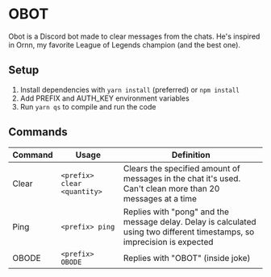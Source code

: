 # OBOT
Obot is a Discord bot made to clear messages from the chats. He's inspired in Ornn, my favorite League of Legends champion (and the best one).

## Setup

1. Install dependencies with `yarn install` (preferred) or `npm install`
2. Add PREFIX and AUTH_KEY environment variables
3. Run `yarn qs` to compile and run the code

## Commands
| **Command** | **Usage** | **Definition** |
| --- | --- | --- |
| Clear | `<prefix> clear <quantity>` | Clears the specified amount of messages in the chat it's used. Can't clean more than 20 messages at a time |
| Ping | `<prefix> ping` | Replies with "pong" and the message delay. Delay is calculated using two different timestamps, so imprecision is expected |
| OBODE | `<prefix> OBODE` | Replies with "OBOT" (inside joke) |